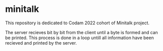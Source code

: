# minitalk

This repository is dedicated to Codam 2022 cohort of Minitalk project.

The server recieves bit by bit from the client until a byte is formed and can be printed. This process is done in a loop untill all information have been recieved and printed by the server.
